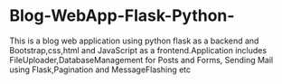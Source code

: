 # Blog-WebApp-Flask-Python-
This is a blog web application using python flask as a backend and Bootstrap,css,html and JavaScript as a frontend.Application includes FileUploader,DatabaseManagement for Posts and Forms, Sending Mail using Flask,Pagination and MessageFlashing etc 
